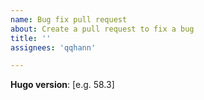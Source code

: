 ```yaml
---
name: Bug fix pull request
about: Create a pull request to fix a bug
title: ''
assignees: 'qqhann'

---
```


**Hugo version**: [e.g. 58.3]
